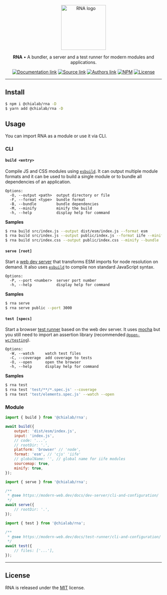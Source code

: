 <p align="center">
    <a href="https://www.chialab.io/p/rna">
        <img alt="RNA logo" width="144" height="144" src="https://raw.githack.com/chialab/rna/master/logo.svg" />
    </a>
</p>

<p align="center">
    <strong>RNA</strong> • A bundler, a server and a test runner for modern modules and applications.
</p>

<p align="center">
    <a href="https://www.chialab.io/p/rna"><img alt="Documentation link" src="https://img.shields.io/badge/Docs-chialab.io-lightgrey.svg?style=flat-square"></a>
    <a href="https://github.com/chialab/rna"><img alt="Source link" src="https://img.shields.io/badge/Source-GitHub-lightgrey.svg?style=flat-square"></a>
    <a href="https://www.chialab.it"><img alt="Authors link" src="https://img.shields.io/badge/Authors-Chialab-lightgrey.svg?style=flat-square"></a>
    <a href="https://www.npmjs.com/package/@chialab/rna"><img alt="NPM" src="https://img.shields.io/npm/v/@chialab/rna.svg?style=flat-square"></a>
    <a href="https://github.com/chialab/rna/blob/master/LICENSE"><img alt="License" src="https://img.shields.io/npm/l/@chialab/rna.svg?style=flat-square"></a>
</p>

---

## Install

```sh
$ npm i @chialab/rna -D
$ yarn add @chialab/rna -D
```

## Usage

You can import RNA as a module or use it via CLI.

### CLI

#### `build <entry>`

Compile JS and CSS modules using [`esbuild`](https://esbuild.github.io/). It can output multiple module formats and it can be used to build a single module or to bundle all dependencies of an application.

```
Options:
  -O, --output <path>  output directory or file
  -F, --format <type>  bundle format
  -B, --bundle         bundle dependencies
  -M, --minify         minify the build
  -h, --help           display help for command
```

**Samples**

```sh
$ rna build src/index.js --output dist/esm/index.js --format esm
$ rna build src/index.js --output public/index.js --format iife --minify --bundle
$ rna build src/index.css --output public/index.css --minify --bundle
```

#### `serve [root]`

Start a [web dev server](https://modern-web.dev/docs/dev-server/overview/) that transforms ESM imports for node resolution on demand. It also uses [`esbuild`](https://esbuild.github.io/) to compile non standard JavaScript syntax.

```
Options:
  -P, --port <number>  server port number
  -h, --help           display help for command
```

**Samples**

```sh
$ rna serve
$ rna serve public --port 3000
```

#### `test [specs]`

Start a browser [test runner](https://modern-web.dev/docs/test-runner/overview/) based on the web dev server. It uses [mocha](https://mochajs.org/) but you still need to import an assertion library (recommended [`@open-wc/testing`](https://open-wc.org/docs/testing/testing-package/)).

```
Options:
  -W, --watch     watch test files
  -C, --coverage  add coverage to tests
  -O, --open      open the browser
  -h, --help      display help for command
```

**Samples**

```sh
$ rna test
$ rna test 'test/**/*.spec.js' --coverage
$ rna test 'test/elements.spec.js' --watch --open
```

### Module

```js
import { build } from '@chialab/rna';

await build({
    output: 'dist/esm/index.js',
    input: 'index.js',
    // code: '...',
    // rootDir: '.',
    platform: 'browser' // 'node',
    format: 'esm', // 'cjs' 'iife'
    // globalName: '', // global name for iife modules
    sourcemap: true,
    minify: true,
});
```

```js
import { serve } from '@chialab/rna';

/**
 * @see https://modern-web.dev/docs/dev-server/cli-and-configuration/
 */
await serve({
    // rootDir: '.',
});
```

```js
import { test } from '@chialab/rna';

/**
 * @see https://modern-web.dev/docs/test-runner/cli-and-configuration/
 */
await test({
    // files: ['...'],
});
```

---

## License

RNA is released under the [MIT](https://github.com/chialab/rna/blob/master/LICENSE) license.
